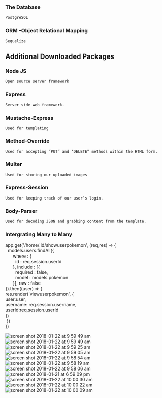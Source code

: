 ### The Database
	PostgreSQL
### ORM -Object Relational Mapping
	Sequelize
## Additional Downloaded Packages

### Node JS
	Open source server framework
### Express
	Server side web framework.
### Mustache-Express
	Used for templating
### Method-Override
	Used for accepting “PUT” and ‘DELETE” methods within the HTML form.
### Multer
	Used for storing our uploaded images
### Express-Session
	Used for keeping track of our user’s login.
### Body-Parser
	Used for decoding JSON and grabbing content from the template.

### Intergrating Many to Many
app.get('/home/:id/showuserpokemon', (req,res) => { <br>
  models.users.findAll({ <br>
      where : {	<br>
        id : req.session.userId	<br>
      }, include : [{<br>
        required : false,<br>
        model : models.pokemon<br>
      }], raw : false<br>
}).then((user) => {<br>
  res.render('viewuserpokemon', {<br>
    user:user,<br>
    username: req.session.username,<br>
    userId:req.session.userId<br>
  })<br>
 })<br>
})<br>

![screen shot 2018-01-22 at 9 59 49 am](https://user-images.githubusercontent.com/31966603/35230257-2b13a960-ff5b-11e7-9c5e-6341bce6462f.png)
![screen shot 2018-01-22 at 9 59 49 am](https://user-images.githubusercontent.com/31966603/35230286-4439fed0-ff5b-11e7-89bb-8475e25f3ef8.png)
![screen shot 2018-01-22 at 9 59 25 am](https://user-images.githubusercontent.com/31966603/35230288-444c46c6-ff5b-11e7-8ae2-13988ab37a58.png)
![screen shot 2018-01-22 at 9 59 05 am](https://user-images.githubusercontent.com/31966603/35230291-446602b4-ff5b-11e7-859b-e9a21d0ee11b.png)
![screen shot 2018-01-22 at 9 58 54 am](https://user-images.githubusercontent.com/31966603/35230292-44977f74-ff5b-11e7-8388-f83a195748a9.png)
![screen shot 2018-01-22 at 9 58 19 am](https://user-images.githubusercontent.com/31966603/35230293-44b19e7c-ff5b-11e7-81fa-be31831cce9f.png)
![screen shot 2018-01-22 at 9 58 06 am](https://user-images.githubusercontent.com/31966603/35230294-44e15ac2-ff5b-11e7-87d8-f7e7a060c07f.png)
![screen shot 2018-01-21 at 6 59 09 pm](https://user-images.githubusercontent.com/31966603/35230295-4513d3d0-ff5b-11e7-8cd9-c633acb5c497.png)
![screen shot 2018-01-22 at 10 00 30 am](https://user-images.githubusercontent.com/31966603/35230303-4b2f2814-ff5b-11e7-956d-2e7ebf5d0dc8.png)
![screen shot 2018-01-22 at 10 00 22 am](https://user-images.githubusercontent.com/31966603/35230304-4b99b012-ff5b-11e7-9357-607f8b76f9d3.png)
![screen shot 2018-01-22 at 10 00 09 am](https://user-images.githubusercontent.com/31966603/35230305-4bbe728a-ff5b-11e7-8bc9-5885411a5591.png)
